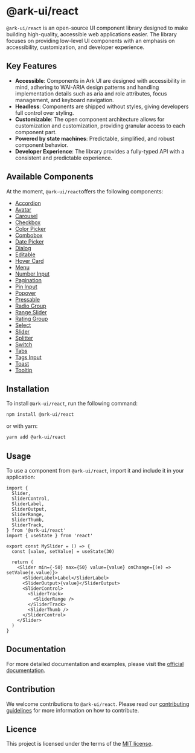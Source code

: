 # @ark-ui/react

`@ark-ui/react` is an open-source UI component library designed to make building high-quality, accessible web applications easier. The library focuses on providing low-level UI components with an emphasis on accessibility, customization, and developer experience.

## Key Features

- **Accessible**: Components in Ark UI are designed with accessibility in mind, adhering to WAI-ARIA design patterns and handling implementation details such as aria and role attributes, focus management, and keyboard navigation.
- **Headless**: Components are shipped without styles, giving developers full control over styling.
- **Customizable**: The open component architecture allows for customization and customization, providing granular access to each component part.
- **Powered by state machines**: Predictable, simplified, and robust component behavior.
- **Developer Experience**: The library provides a fully-typed API with a consistent and predictable experience.

## Available Components

At the moment, `@ark-ui/react`offers the following components:

- [Accordion](https://ark-ui.com/docs/react/components/accordion)
- [Avatar](https://ark-ui.com/docs/react/components/avatar)
- [Carousel](https://ark-ui.com/docs/react/components/carousel)
- [Checkbox](https://ark-ui.com/docs/react/components/checkbox)
- [Color Picker](https://ark-ui.com/docs/react/components/color-picker)
- [Combobox](https://ark-ui.com/docs/react/components/combobox)
- [Date Picker](https://ark-ui.com/docs/react/components/date-picker)
- [Dialog](https://ark-ui.com/docs/react/components/dialog)
- [Editable](https://ark-ui.com/docs/react/components/editable)
- [Hover Card](https://ark-ui.com/docs/react/components/hover-card)
- [Menu](https://ark-ui.com/docs/react/components/menu)
- [Number Input](https://ark-ui.com/docs/react/components/number-input)
- [Pagination](https://ark-ui.com/docs/react/components/pagination)
- [Pin Input](https://ark-ui.com/docs/react/components/pin-input)
- [Popover](https://ark-ui.com/docs/react/components/popover)
- [Pressable](https://ark-ui.com/docs/react/components/pressable)
- [Radio Group](https://ark-ui.com/docs/react/components/radio-group)
- [Range Slider](https://ark-ui.com/docs/react/components/range-slider)
- [Rating Group](https://ark-ui.com/docs/react/components/rating-group)
- [Select](https://ark-ui.com/docs/react/components/select)
- [Slider](https://ark-ui.com/docs/react/components/slider)
- [Splitter](https://ark-ui.com/docs/react/components/splitter)
- [Switch](https://ark-ui.com/docs/react/components/switch)
- [Tabs](https://ark-ui.com/docs/react/components/tabs)
- [Tags Input](https://ark-ui.com/docs/react/components/tags-input)
- [Toast](https://ark-ui.com/docs/react/components/toast)
- [Tooltip](https://ark-ui.com/docs/react/components/tooltip)

## Installation

To install `@ark-ui/react`, run the following command:

```bash
npm install @ark-ui/react
```

or with yarn:

```bash
yarn add @ark-ui/react
```

## Usage

To use a component from `@ark-ui/react`, import it and include it in your application:

```tsx
import {
  Slider,
  SliderControl,
  SliderLabel,
  SliderOutput,
  SliderRange,
  SliderThumb,
  SliderTrack,
} from '@ark-ui/react'
import { useState } from 'react'

export const MySlider = () => {
  const [value, setValue] = useState(30)

  return (
    <Slider min={-50} max={50} value={value} onChange={(e) => setValue(e.value)}>
      <SliderLabel>Label</SliderLabel>
      <SliderOutput>{value}</SliderOutput>
      <SliderControl>
        <SliderTrack>
          <SliderRange />
        </SliderTrack>
        <SliderThumb />
      </SliderControl>
    </Slider>
  )
}
```

## Documentation

For more detailed documentation and examples, please visit the [official documentation](https://ark-ui.com/).

## Contribution

We welcome contributions to `@ark-ui/react`. Please read our [contributing guidelines](https://github.com/chakra-ui/ark/blob/main/CONTRIBUTING.md) for more information on how to contribute.

## Licence

This project is licensed under the terms of the [MIT license](https://github.com/chakra-ui/ark/blob/main/LICENSE).
